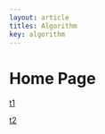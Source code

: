 ```yaml
---
layout: article
titles: Algorithm
key: algorithm
---
```


# Home Page

[t1](/algorithm/algo_test.html)

[t2](/algorithm/algo_test22.html)
